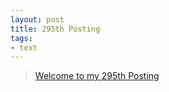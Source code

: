 ```yaml
---
layout: post
title: 295th Posting
tags: 
- text
---
```


> [Welcome to my 295th Posting](https://janghan-kor.tistory.com/1222)
